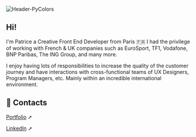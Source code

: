 ![Header-PyColors](https://www.pycolors.com/assets/header-pycolors.png)

## Hi! 
I'm Patrice a Creative Front End Developer from Paris 🇫🇷 
I had the privilege of working with French & UK companies such as EuroSport, TF1, Vodafone, BNP Paribas, The ING Group, and many more.

I enjoy having lots of responsibilities to increase the quality of the customer journey and have interactions with cross-functional teams of UX Designers, Program Managers, etc. Mainly within an incredible international environment.


## 📝 Contacts
[Portfolio](https://www.pycolors.com) ➚

[LinkedIn](https://www.linkedin.com/in/pycolors/?locale=en_US) ➚
